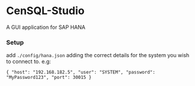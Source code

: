 # CenSQL-Studio
A GUI application for SAP HANA

### Setup
add `./config/hana.json` adding the correct details for the system you wish to connect to.
e.g:

`
{
    "host": "192.168.182.5",
    "user": "SYSTEM",
    "password": "MyPassword123",
    "port": 30015
}
`
